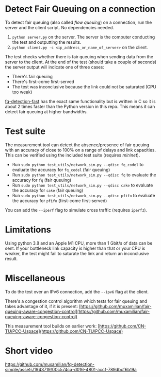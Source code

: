 # Detect Fair Queuing on a connection

To detect fair queuing (also called *flow queuing*) on a connection, run the server and the client script. No dependencies needed. 
1. `python server.py` on the server. The server is the computer conducting the test and outputting the results. 
2. `python client.py -s <ip_address_or_name_of_server>` on the client.

The test checks whether there is fair queuing when sending data from the server to the client. At the end of the test (should take a couple of seconds) the server output will indicate one of three cases: 
* There's fair queuing 
* There's first-come first-served
* The test was inconclusive because the link could not be saturated (CPU too weak)

[fq-detection-fast](https://github.com/muxamilian/fq-detection-fast) has the exact same functionality but is written in C so it is about 2 times faster than the Python version in this repo. This means it can detect fair queuing at higher bandwidths. 

# Test suite
The measurement tool can detect the absence/presence of fair queuing with an accuracy of close to 100% on a range of delays and link capacities. 
This can be verified using the included test suite (requires *mininet*). 
* Run `sudo python test_utils/network_sim.py --qdisc fq_codel` to evaluate the accuracy for `fq_codel` (fair queuing)
* Run `sudo python test_utils/network_sim.py --qdisc fq` to evaluate the accuracy for `fq` (fair queuing)
* Run `sudo python test_utils/network_sim.py --qdisc cake` to evaluate the accuracy for `cake` (fair queuing)
* Run `sudo python test_utils/network_sim.py --qdisc pfifo` to evaluate the accuracy for `pfifo` (first-come first-served)

You can add the `--iperf` flag to simulate cross traffic (requires `iperf3`). 

# Limitations
Using python 3.8 and an Apple M1 CPU, more than 1 Gbit/s of data can be sent. If your bottleneck link capacity is higher than that or your CPU is weaker, the test might fail to saturate the link and return an inconclusive result. 

# Miscellaneous
To do the test over an IPv6 connection, add the `--ipv6` flag at the client. 

There's a congestion control algorithm which tests for fair queuing and takes advantage of it, if it is present: [https://github.com/muxamilian/fair-queuing-aware-congestion-control](https://github.com/muxamilian/fair-queuing-aware-congestion-control)

This measurement tool builds on earlier work: [https://github.com/CN-TU/PCC-Uspace](https://github.com/CN-TU/PCC-Uspace)

# Short video

https://github.com/muxamilian/fq-detection-simple/assets/1943719/00c574ca-d016-4801-accf-789dbcf6b19a

